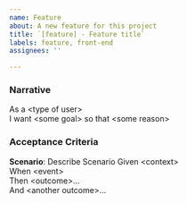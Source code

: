 ```yaml
---
name: Feature
about: A new feature for this project
title: `[feature] - Feature title`
labels: feature, front-end
assignees: ''

---
```


### Narrative

As a \<type of user>  
I want \<some goal> 
so that \<some reason>
 
### Acceptance Criteria 

**Scenario**: Describe Scenario 
Given \<context>  
When  \<event>  
Then  \<outcome>...  
And \<another outcome>...
